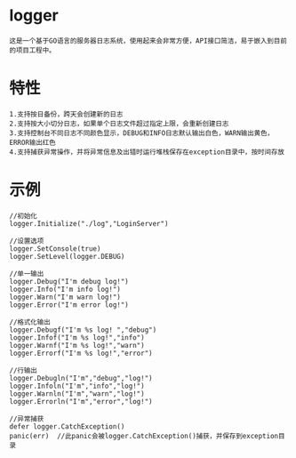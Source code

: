 # logger
    这是一个基于GO语言的服务器日志系统，使用起来会非常方便，API接口简洁，易于嵌入到目前的项目工程中。


# 特性
    1.支持按日备份，跨天会创建新的日志
    2.支持按大小切分日志，如果单个日志文件超过指定上限，会重新创建日志
    3.支持控制台不同日志不同颜色显示，DEBUG和INFO日志默认输出白色，WARN输出黄色，ERROR输出红色
    4.支持捕获异常操作，并将异常信息及出错时运行堆栈保存在exception目录中，按时间存放
    

# 示例

    //初始化
    logger.Initialize("./log","LoginServer") 
      
    //设置选项 
    logger.SetConsole(true) 
    logger.SetLevel(logger.DEBUG)
      
    //单一输出 
    logger.Debug("I'm debug log!") 
    logger.Info("I'm info log!") 
    logger.Warn("I'm warn log!") 
    logger.Error("I'm error log!") 
      
    //格式化输出 
    logger.Debugf("I'm %s log! ","debug") 
    logger.Infof("I'm %s log!","info")
    logger.Warnf("I'm %s log!","warn")
    logger.Errorf("I'm %s log!","error")
      
    //行输出
    logger.Debugln("I'm","debug","log!") 
    logger.Infoln("I'm","info","log!")
    logger.Warnln("I'm","warn","log!") 
    logger.Errorln("I'm","error","log!")
    
    //异常捕获
    defer logger.CatchException()
    panic(err)  //此panic会被logger.CatchException()捕获，并保存到exception目录

